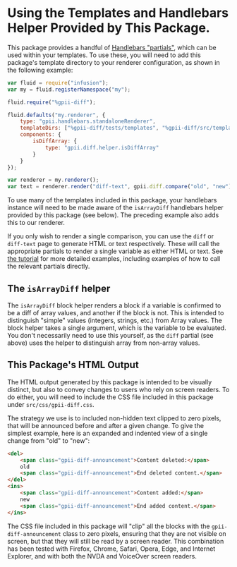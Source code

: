 # Using the Templates and Handlebars Helper Provided by This Package.

This package provides a handful of [Handlebars "partials"](http://handlebarsjs.com/partials.html), which can be used
within your templates.  To use these, you will need to add this package's template directory to your renderer
configuration, as shown in the following example:

```javascript
var fluid = require("infusion");
var my = fluid.registerNamespace("my");

fluid.require("%gpii-diff");

fluid.defaults("my.renderer", {
    type: "gpii.handlebars.standaloneRenderer",
    templateDirs: ["%gpii-diff/tests/templates", "%gpii-diff/src/templates"],
    components: {
        isDiffArray: {
            type: "gpii.diff.helper.isDiffArray"
        }
    }
});

var renderer = my.renderer();
var text = renderer.render("diff-text", gpii.diff.compare("old", "new")); // Returns "-old-+new+\n"
```

To use many of the templates included in this package, your handlebars instance will need to be made aware of the
`isArrayDiff` handlebars helper provided by this package (see below).  The preceding example also adds this to our
renderer.

If you only wish to render a single comparison, you can use the `diff` or `diff-text` page to generate HTML
or text respectively. These will call the appropriate partials to render a single variable as either HTML or text. See
[the tutorial](tutorial.md) for more detailed examples, including examples of how to call the relevant partials
directly.

## The `isArrayDiff` helper

The `isArrayDiff` block helper renders a block if a variable is confirmed to be a diff of array values, and another
if the block is not.  This is intended to distinguish "simple" values (integers, strings, etc.) from Array values.  The
block helper takes a single argument, which is the variable to be evaluated.  You don't necessarily need to use this
yourself, as the `diff` partial (see above) uses the helper to distinguish array from non-array values.

## This Package's HTML Output

The HTML output generated by this package is intended to be visually distinct, but also to convey changes to users who
rely on screen readers.  To do either, you will need to include the CSS file included in this package under
`src/css/gpii-diff.css`.

The strategy we use is to included non-hidden text clipped to zero pixels, that will be announced before and after a
given change.  To give the simplest example, here is an expanded and indented view of a single change from "old" to
"new":

```html
<del>
    <span class="gpii-diff-announcement">Content deleted:</span>
    old
    <span class="gpii-diff-announcement">End deleted content.</span>
</del>
<ins>
    <span class="gpii-diff-announcement">Content added:</span>
    new
    <span class="gpii-diff-announcement">End added content.</span>
</ins>
```

The CSS file included in this package will "clip" all the blocks with the `gpii-diff-announcement` class to zero pixels,
ensuring that they are not visible on screen, but that they will still be read by a screen reader.  This combination has
been tested with Firefox, Chrome, Safari, Opera, Edge, and Internet Explorer, and with both the NVDA and VoiceOver
screen readers.